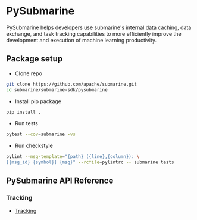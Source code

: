 <!---  
  Licensed under the Apache License, Version 2.0 (the "License");  
  you may not use this file except in compliance with the License.  
  You may obtain a copy of the License at  
  
   http://www.apache.org/licenses/LICENSE-2.0  
  
  Unless required by applicable law or agreed to in writing, software  
  distributed under the License is distributed on an "AS IS" BASIS,  
  WITHOUT WARRANTIES OR CONDITIONS OF ANY KIND, either express or implied.  
  See the License for the specific language governing permissions and  
  limitations under the License. See accompanying LICENSE file.  
-->  

# PySubmarine
PySubmarine helps developers use submarine's internal data caching,
data exchange, and task tracking capabilities to more efficiently improve the 
development and execution of machine learning productivity.

## Package setup
- Clone repo
```bash
git clone https://github.com/apache/submarine.git 
cd submarine/submarine-sdk/pysubmarine
```

- Install pip package
```bash
pip install .
```

- Run tests
```bash
pytest --cov=submarine -vs
```

- Run checkstyle
```bash
pylint --msg-template="{path} ({line},{column}): \
[{msg_id} {symbol}] {msg}" --rcfile=pylintrc -- submarine tests
```

## PySubmarine API Reference
### Tracking
- [Tracking](tracking.md)